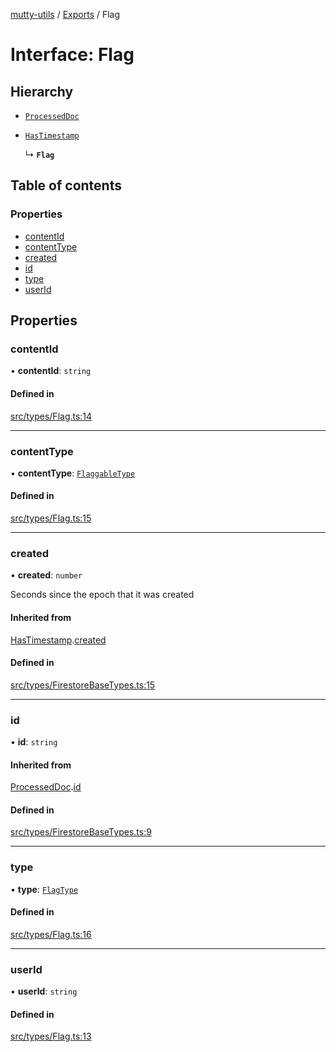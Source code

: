 [mutty-utils](../README.md) / [Exports](../modules.md) / Flag

# Interface: Flag

## Hierarchy

- [`ProcessedDoc`](ProcessedDoc.md)

- [`HasTimestamp`](HasTimestamp.md)

  ↳ **`Flag`**

## Table of contents

### Properties

- [contentId](Flag.md#contentid)
- [contentType](Flag.md#contenttype)
- [created](Flag.md#created)
- [id](Flag.md#id)
- [type](Flag.md#type)
- [userId](Flag.md#userid)

## Properties

### contentId

• **contentId**: `string`

#### Defined in

[src/types/Flag.ts:14](https://github.com/jonlaing/mutty-utils/blob/3aaf626/src/types/Flag.ts#L14)

___

### contentType

• **contentType**: [`FlaggableType`](../modules.md#flaggabletype)

#### Defined in

[src/types/Flag.ts:15](https://github.com/jonlaing/mutty-utils/blob/3aaf626/src/types/Flag.ts#L15)

___

### created

• **created**: `number`

Seconds since the epoch that it was created

#### Inherited from

[HasTimestamp](HasTimestamp.md).[created](HasTimestamp.md#created)

#### Defined in

[src/types/FirestoreBaseTypes.ts:15](https://github.com/jonlaing/mutty-utils/blob/3aaf626/src/types/FirestoreBaseTypes.ts#L15)

___

### id

• **id**: `string`

#### Inherited from

[ProcessedDoc](ProcessedDoc.md).[id](ProcessedDoc.md#id)

#### Defined in

[src/types/FirestoreBaseTypes.ts:9](https://github.com/jonlaing/mutty-utils/blob/3aaf626/src/types/FirestoreBaseTypes.ts#L9)

___

### type

• **type**: [`FlagType`](../modules.md#flagtype)

#### Defined in

[src/types/Flag.ts:16](https://github.com/jonlaing/mutty-utils/blob/3aaf626/src/types/Flag.ts#L16)

___

### userId

• **userId**: `string`

#### Defined in

[src/types/Flag.ts:13](https://github.com/jonlaing/mutty-utils/blob/3aaf626/src/types/Flag.ts#L13)
